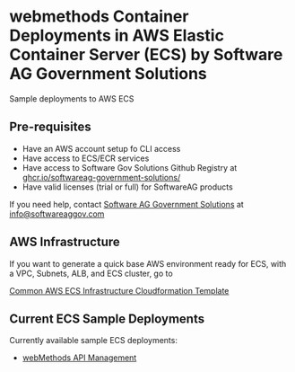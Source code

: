 # webmethods Container Deployments in AWS Elastic Container Server (ECS) by Software AG Government Solutions 

Sample deployments to AWS ECS

## Pre-requisites

- Have an AWS account setup fo CLI access
- Have access to ECS/ECR services
- Have access to Software Gov Solutions Github Registry at [ghcr.io/softwareag-government-solutions/](https://github.com/orgs/softwareag-government-solutions/packages)
- Have valid licenses (trial or full) for SoftwareAG products

If you need help, contact [Software AG Government Solutions](https://www.softwareaggov.com/) at [info@softwareaggov.com](mailto:info@softwareaggov.com) 

## AWS Infrastructure

If you want to generate a quick base AWS environment ready for ECS, with a VPC, Subnets, ALB, and ECS cluster, go to

 [Common AWS ECS Infrastructure Cloudformation Template](./base_ecs_infra/README.md)

## Current ECS Sample Deployments

Currently available sample ECS deployments:

- [webMethods API Management](./api_management/README.md)
